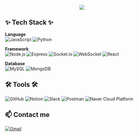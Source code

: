 <p align='center'>
    <img src="https://capsule-render.vercel.app/api?type=waving&color=auto&height=300&section=header&text=Choi%20Jiseong&fontSize=90&animation=fadeIn&fontAlignY=38&desc=Backend-Developer&descAlignY=51&descAlign=62"/>
</p>

## ✨ Tech Stack ✨ <br>

**Language**  
![JavaScript](https://img.shields.io/badge/JavaScript-F7DF1E?style=flat-square&logo=javascript&logoColor=black) 
![Python](https://img.shields.io/badge/Python-3776AB?style=flat-square&logo=python&logoColor=white)

**Framework**  
![Node.js](https://img.shields.io/badge/Node.js-339933?style=flat-square&logo=node.js&logoColor=white)
![Express](https://img.shields.io/badge/Express-000000?style=flat-square&logo=express&logoColor=white)
![Socket.io](https://img.shields.io/badge/Socket.io-010101?style=flat-square&logo=socket.io&logoColor=white)
![WebSocket](https://img.shields.io/badge/WebSocket-FFAA00?style=flat-square)
![React](https://img.shields.io/badge/React-61DAFB?style=flat-square&logo=react&logoColor=black)

**Database**  
![MySQL](https://img.shields.io/badge/MySQL-4479A1?style=flat-square&logo=mysql&logoColor=white)
![MongoDB](https://img.shields.io/badge/MongoDB-47A248?style=flat-square&logo=mongodb&logoColor=white)


## 🛠 Tools 🛠 <br>
![GitHub](https://img.shields.io/badge/GitHub-181717?style=flat-square&logo=github&logoColor=white)
![Notion](https://img.shields.io/badge/Notion-000000?style=flat-square&logo=notion&logoColor=white)
![Slack](https://img.shields.io/badge/Slack-4A154B?style=flat-square&logo=slack&logoColor=white)
![Postman](https://img.shields.io/badge/Postman-FF6C37?style=flat-square&logo=postman&logoColor=white)
![Naver Cloud Platform](https://img.shields.io/badge/Naver%20Cloud%20Platform-03C75A?style=flat-square&logo=naver&logoColor=white)

## 📫 Contact me <br>
[![Gmail](https://img.shields.io/badge/Gmail-D14836?style=flat-square&logo=gmail&logoColor=white)](mailto:cwltjd98@gmail.com)



<!--
**JIGeons/JIGeons** is a ✨ _special_ ✨ repository because its `README.md` (this file) appears on your GitHub profile.

Here are some ideas to get you started:

- 🔭 I’m currently working on ...
- 🌱 I’m currently learning ...
- 👯 I’m looking to collaborate on ...
- 🤔 I’m looking for help with ...
- 💬 Ask me about ...
- 📫 How to reach me: ...
- 😄 Pronouns: ...
- ⚡ Fun fact: ...
-->
